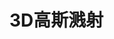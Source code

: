 # 3D高斯溅射  
<!-- 一个融合 LiDAR、视觉和 IMU 等多传感器紧耦合里程计系统。基于 HKU-MARS 实验室开源的 FAST-LIVO 工程开发，针对 Active Camera 进行专门的适配和优化，能够实时输出 Active Camera 的姿态，并生成带颜色信息的三维点云。  
[点击了解详情](http://gitlab.robosense.cn/super_sensor_sdk/ros2_sdk/slam/-/blob/main/README_CN.md)   
<iframe width="100%" height="315" src="https://cdn.robosense.cn/EM4/%E5%8F%91%E5%B8%83%E4%BC%9A%E5%9B%9E%E9%A1%BE.mp4" frameborder="0" allowfullscreen></iframe>   -->